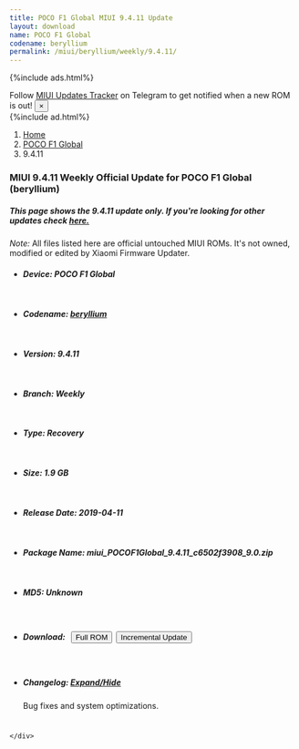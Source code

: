 ```yaml
---
title: POCO F1 Global MIUI 9.4.11 Update
layout: download
name: POCO F1 Global
codename: beryllium
permalink: /miui/beryllium/weekly/9.4.11/
---
```


{%include ads.html%}
<div class="alert alert-primary alert-dismissible fade show" role="alert">
    Follow <a href="https://t.me/MIUIUpdatesTracker" class="alert-link">MIUI Updates Tracker</a> on Telegram to get
    notified when a new ROM is out!
    <button type="button" class="close" data-dismiss="alert" aria-label="Close">
        <span aria-hidden="true">&times;</span>
    </button>
</div>
{%include ad.html%}

<nav aria-label="breadcrumb">
    <ol class="breadcrumb">
        <li class="breadcrumb-item"><a href="/">Home</a></li>
        <li class="breadcrumb-item"><a href="/miui/beryllium/">POCO F1 Global</a></li>
        <li class="breadcrumb-item active" aria-current="page">9.4.11</li>
    </ol>
</nav>

<div class="col-12 mx-auto">
    <h3 class="title bg-light p-2 rounded">MIUI 9.4.11 Weekly Official Update for POCO F1 Global (beryllium)</h3>
    <h5>This page shows the 9.4.11 update only. If you're looking for other updates check
        <a href="/miui/beryllium/">here.</a></h5>
    <p><i>Note: </i>All files listed here are official untouched MIUI ROMs.
        It's not owned, modified or edited by Xiaomi Firmware Updater.</p>
    <div id="downloads">
                <div class="card card-body">
            <ul class="list-unstyled">
                <li style="padding-bottom: 10px;">
                    <h5><b>Device: </b>POCO F1 Global</h5>
                </li>
                <li style="padding-bottom: 10px;">
                    <h5><b>Codename: </b> <a href="/miui/beryllium/" target="_blank">beryllium</a> </h5>
                </li>
                <li style="padding-bottom: 10px;">
                    <h5><b>Version: </b>9.4.11</h5>
                </li>
                <li style="padding-bottom: 10px;">
                    <h5><b>Branch: </b>Weekly</h5>
                </li>
                <li style="padding-bottom: 10px;">
                    <h5><b>Type: </b>Recovery</h5>
                </li>
                <li style="padding-bottom: 10px;">
                    <h5><b>Size: </b>1.9 GB</h5>
                </li>
                <li style="padding-bottom: 10px;">
                    <h5><b>Release Date: </b>2019-04-11</h5>
                </li>
                <li style="padding-bottom: 10px;">
                    <h5><b>Package Name: </b><span id="filename" class="text-dark">miui_POCOF1Global_9.4.11_c6502f3908_9.0.zip</span></h5>
                </li>
                <li style="padding-bottom: 10px;">
                    <h5><b>MD5: </b><span id="md5" class="text-muted">Unknown</span></h5>
                </li>
                <li style="padding-bottom: 10px;">
                    <h5><b>Download: </b><button type="button" id="download" class="btn btn-primary" style="margin: 7px;"
                            onclick="window.open('https://bigota.d.miui.com/9.4.11/miui_POCOF1Global_9.4.11_c6502f3908_9.0.zip', '_blank');"><i class="fa fa-download"></i> Full ROM</button><button type="button" id="incremental_download" class="btn btn-warning" onclick="window.open('https://bigota.d.miui.com/9.4.11/miui-blockota-sagit_alpha-9.4.10-9.4.11-d8a460693a-8.0.zip', '_blank');"><i class="fa fa-download"></i> Incremental Update</button></h5>
                </li>
                <li style="padding-bottom: 10px;">
                    <h5><b>Changelog: </b><a href="#beryllium_1_changelog" data-toggle="collapse" role="button"
                            aria-expanded="false" aria-controls="beryllium_1_changelog"> <i class="fa fa-arrow-down"
                                aria-hidden="true"></i> Expand/Hide</a></h5>
                    <div class="collapse" id="beryllium_1_changelog">
                        <p id="changelog_text">Bug fixes and system optimizations.</p>
                    </div>
                </li>
            </ul>
        </div>

    </div>
</div>